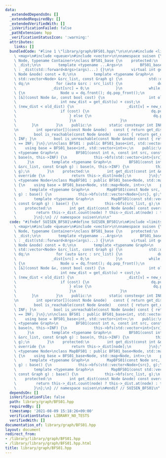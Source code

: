 ```yaml
---
data:
  _extendedDependsOn: []
  _extendedRequiredBy: []
  _extendedVerifiedWith: []
  _isVerificationFailed: false
  _pathExtension: hpp
  _verificationStatusIcon: ':warning:'
  attributes:
    links: []
  bundledCode: "#line 1 \"library/graph/BFS01.hpp\"\n\n\n\n#include <limits>\n#include\
    \ <map>\n#include <queue>\n#include <vector>\n\nnamespace suisen {\ntemplate <typename\
    \ Node, typename Container>\nclass BFS01_base {\n    protected:\n        Container\
    \ _dist;\n\n        template <typename ...Args>\n        BFS01_base(Args &&...args)\
    \ : _dist(std::forward<Args>(args)...) {}\n\n        virtual int get_dist(const\
    \ Node &node) const = 0;\n\n        template <typename Graph>\n        void bfs(const\
    \ std::vector<Node> &src_list, const Graph g) {\n            std::deque<Node>\
    \ dq;\n            for (auto &src : src_list) {\n                dq.push_back(src);\n\
    \                _dist[src] = 0;\n            }\n            while (dq.size())\
    \ {\n                Node u = dq.front(); dq.pop_front();\n                g(u,\
    \ [&](const Node &v, const bool cost) {\n                    int old_dist = get_dist(v);\n\
    \                    int new_dist = get_dist(u) + cost;\n                    if\
    \ (new_dist < old_dist) {\n                        _dist[v] = new_dist;\n    \
    \                    if (cost) {\n                            dq.push_back(v);\n\
    \                        } else {\n                            dq.push_front(v);\n\
    \                        }\n                    }\n                });\n     \
    \       }\n        }\n    public:\n        static constexpr int INF = std::numeric_limits<int>::max();\n\
    \n        int operator[](const Node &node)   const { return get_dist(node); }\n\
    \        bool is_reachable(const Node &node)   const { return get_dist(node) !=\
    \ INF; }\n        bool is_unreachable(const Node &node) const { return get_dist(node)\
    \ == INF; }\n};\n\nclass BFS01 : public BFS01_base<int, std::vector<int>> {\n\
    \    using base = BFS01_base<int, std::vector<int>>;\n    public:\n        template\
    \ <typename Graph>\n        BFS01(const int n, const int src, const Graph g) :\
    \ base(n, this->INF) {\n            this->bfs(std::vector<int>{src}, g);\n   \
    \     }\n        template <typename Graph>\n        BFS01(const int n, const std::vector<int>\
    \ &src_list, const Graph g) : base(n, this->INF) {\n            this->bfs(src_list,\
    \ g);\n        }\n    protected:\n        int get_dist(const int &node) const\
    \ override {\n            return this->_dist[node];\n        }\n};\n\ntemplate\
    \ <typename Node>\nclass MapBFS01 : public BFS01_base<Node, std::map<Node, int>>\
    \ {\n    using base = BFS01_base<Node, std::map<Node, int>>;\n    public:\n  \
    \      template <typename Graph>\n        MapBFS01(const Node src, const Graph\
    \ g) : base() {\n            this->bfs(std::vector<Node>{src}, g);\n        }\n\
    \        template <typename Graph>\n        MapBFS01(const std::vector<Node> &src_list,\
    \ const Graph g) : base() {\n            this->bfs(src_list, g);\n        }\n\
    \    protected:\n        int get_dist(const Node &node) const override {\n   \
    \         return this->_dist.count(node) ? this->_dist.at(node) : this->INF;\n\
    \        }\n};\n} // namespace suisen\n\n\n"
  code: "#ifndef SUISEN_BFS01\n#define SUISEN_BFS01\n\n#include <limits>\n#include\
    \ <map>\n#include <queue>\n#include <vector>\n\nnamespace suisen {\ntemplate <typename\
    \ Node, typename Container>\nclass BFS01_base {\n    protected:\n        Container\
    \ _dist;\n\n        template <typename ...Args>\n        BFS01_base(Args &&...args)\
    \ : _dist(std::forward<Args>(args)...) {}\n\n        virtual int get_dist(const\
    \ Node &node) const = 0;\n\n        template <typename Graph>\n        void bfs(const\
    \ std::vector<Node> &src_list, const Graph g) {\n            std::deque<Node>\
    \ dq;\n            for (auto &src : src_list) {\n                dq.push_back(src);\n\
    \                _dist[src] = 0;\n            }\n            while (dq.size())\
    \ {\n                Node u = dq.front(); dq.pop_front();\n                g(u,\
    \ [&](const Node &v, const bool cost) {\n                    int old_dist = get_dist(v);\n\
    \                    int new_dist = get_dist(u) + cost;\n                    if\
    \ (new_dist < old_dist) {\n                        _dist[v] = new_dist;\n    \
    \                    if (cost) {\n                            dq.push_back(v);\n\
    \                        } else {\n                            dq.push_front(v);\n\
    \                        }\n                    }\n                });\n     \
    \       }\n        }\n    public:\n        static constexpr int INF = std::numeric_limits<int>::max();\n\
    \n        int operator[](const Node &node)   const { return get_dist(node); }\n\
    \        bool is_reachable(const Node &node)   const { return get_dist(node) !=\
    \ INF; }\n        bool is_unreachable(const Node &node) const { return get_dist(node)\
    \ == INF; }\n};\n\nclass BFS01 : public BFS01_base<int, std::vector<int>> {\n\
    \    using base = BFS01_base<int, std::vector<int>>;\n    public:\n        template\
    \ <typename Graph>\n        BFS01(const int n, const int src, const Graph g) :\
    \ base(n, this->INF) {\n            this->bfs(std::vector<int>{src}, g);\n   \
    \     }\n        template <typename Graph>\n        BFS01(const int n, const std::vector<int>\
    \ &src_list, const Graph g) : base(n, this->INF) {\n            this->bfs(src_list,\
    \ g);\n        }\n    protected:\n        int get_dist(const int &node) const\
    \ override {\n            return this->_dist[node];\n        }\n};\n\ntemplate\
    \ <typename Node>\nclass MapBFS01 : public BFS01_base<Node, std::map<Node, int>>\
    \ {\n    using base = BFS01_base<Node, std::map<Node, int>>;\n    public:\n  \
    \      template <typename Graph>\n        MapBFS01(const Node src, const Graph\
    \ g) : base() {\n            this->bfs(std::vector<Node>{src}, g);\n        }\n\
    \        template <typename Graph>\n        MapBFS01(const std::vector<Node> &src_list,\
    \ const Graph g) : base() {\n            this->bfs(src_list, g);\n        }\n\
    \    protected:\n        int get_dist(const Node &node) const override {\n   \
    \         return this->_dist.count(node) ? this->_dist.at(node) : this->INF;\n\
    \        }\n};\n} // namespace suisen\n\n#endif // SUISEN_BFS01\n"
  dependsOn: []
  isVerificationFile: false
  path: library/graph/BFS01.hpp
  requiredBy: []
  timestamp: '2021-08-09 15:18:26+09:00'
  verificationStatus: LIBRARY_NO_TESTS
  verifiedWith: []
documentation_of: library/graph/BFS01.hpp
layout: document
redirect_from:
- /library/library/graph/BFS01.hpp
- /library/library/graph/BFS01.hpp.html
title: library/graph/BFS01.hpp
---
```

